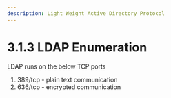 ```yaml
---
description: Light Weight Active Directory Protocol
---
```


# 3.1.3 LDAP Enumeration

LDAP runs on the below TCP ports

1. 389/tcp - plain text communication
2. 636/tcp - encrypted communication

